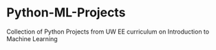 # Python-ML-Projects
Collection of Python Projects from UW EE curriculum on Introduction to Machine Learning
